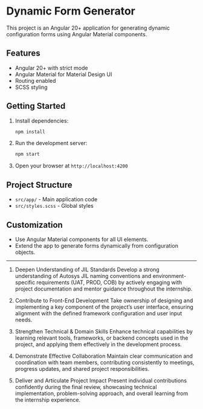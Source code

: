 # Dynamic Form Generator

This project is an Angular 20+ application for generating dynamic configuration forms using Angular Material components.

## Features
- Angular 20+ with strict mode
- Angular Material for Material Design UI
- Routing enabled
- SCSS styling

## Getting Started

1. Install dependencies:
   ```sh
   npm install
   ```
2. Run the development server:
   ```sh
   npm start
   ```
3. Open your browser at `http://localhost:4200`

## Project Structure
- `src/app/` - Main application code
- `src/styles.scss` - Global styles

## Customization
- Use Angular Material components for all UI elements.
- Extend the app to generate forms dynamically from configuration objects.

---


1. Deepen Understanding of JIL Standards
Develop a strong understanding of Autosys JIL naming conventions and environment-specific requirements (UAT, PROD, COB) by actively engaging with project documentation and mentor guidance throughout the internship.

2. Contribute to Front-End Development
Take ownership of designing and implementing a key component of the project’s user interface, ensuring alignment with the defined framework configuration and user input needs.

3. Strengthen Technical & Domain Skills
Enhance technical capabilities by learning relevant tools, frameworks, or backend concepts used in the project, and applying them effectively in the development process.

4. Demonstrate Effective Collaboration
Maintain clear communication and coordination with team members, contributing consistently to meetings, progress updates, and shared project responsibilities.

5. Deliver and Articulate Project Impact
Present individual contributions confidently during the final review, showcasing technical implementation, problem-solving approach, and overall learning from the internship experience.

